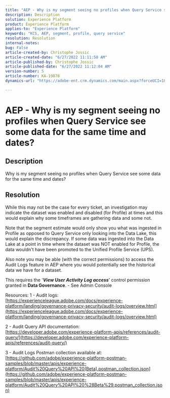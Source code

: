 ```yaml
---
title: "AEP - Why is my segment seeing no profiles when Query Service see some data for the same time and dates?"
description: Description
solution: Experience Platform
product: Experience Platform
applies-to: "Experience Platform"
keywords: "KCS, AEP, segment, profile, query service"
resolution: Resolution
internal-notes: 
bug: False
article-created-by: Christophe Jossic
article-created-date: "6/27/2022 11:11:50 AM"
article-published-by: Christophe Jossic
article-published-date: "6/27/2022 11:12:04 AM"
version-number: 5
article-number: KA-19878
dynamics-url: "https://adobe-ent.crm.dynamics.com/main.aspx?forceUCI=1&pagetype=entityrecord&etn=knowledgearticle&id=54bbe8ee-09f6-ec11-bb3d-000d3a5b0082"

---
```

# AEP - Why is my segment seeing no profiles when Query Service see some data for the same time and dates?

## Description


Why is my segment seeing no profiles when Query Service see some data for the same time and dates?


## Resolution


While this may not be the case for every ticket, an investigation may indicate the dataset was enabled and disabled (for Profile) at times and this would explain why some timeframes are gathering data and some not.

Note that the segment estimate would only show you what was ingested in Profile as opposed to Query Service only looking into the Data Lake, this would explain the discrepancy. If some data was ingested into the Data Lake at a point in time where the dataset was NOT enabled for Profile, the data wouldn't have been promoted to the Unified Profile Service (UPS).



Also note you may be able (with the correct permissions) to access the Audit Logs feature in AEP where you would potentially see the historical data we have for a dataset.

This requires the '<b>*View User Activity Log access</b>*' control permission granted in <b>Data Governance</b>. - See Admin Console



Resources:
 1 - Audit logs:
[https://experienceleague.adobe.com/docs/experience-platform/landing/governance-privacy-security/audit-logs/overview.html](https://experienceleague.adobe.com/docs/experience-platform/landing/governance-privacy-security/audit-logs/overview.html)

 2 - Audit Query API documentation:
[https://developer.adobe.com/experience-platform-apis/references/audit-query/](https://developer.adobe.com/experience-platform-apis/references/audit-query/)

 3 - Audit Logs Postman collection available at:
[https://github.com/adobe/experience-platform-postman-samples/blob/master/apis/experience-platform/Audit%20Query%20API%20(Beta).postman_collection.json](https://github.com/adobe/experience-platform-postman-samples/blob/master/apis/experience-platform/Audit%20Query%20API%20%28Beta%29.postman_collection.json)
